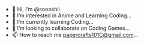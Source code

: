- 👋 Hi, I’m @soooshii
- 👀 I’m interested in Anime and Learning Coding...
- 🌱 I’m currently learning Coding...
- 💞️ I’m looking to collaborate on Coding Games...
- 📫 How to reach me papercrafts101C@gmail.com...

<!---
soooshii/soooshii is a ✨ special ✨ repository because its `README.md` (this file) appears on your GitHub profile.
You can click the Preview link to take a look at your changes.
--->
